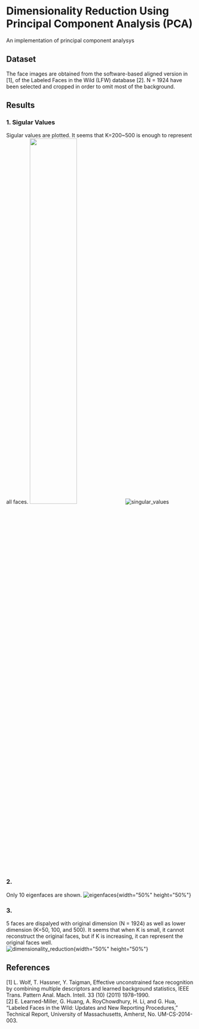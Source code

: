 # Dimensionality Reduction Using Principal Component Analysis (PCA)
An implementation of principal component analysys

## Dataset
The face images are obtained from the software-based aligned version in [1], of the Labeled Faces in the Wild (LFW) database [2]. N = 1924 have been selected and cropped in order to omit most of the background.

## Results
### 1. Sigular Values
Sigular values are plotted. It seems that K=200~500 is enough to represent all faces. 
<img src='https://user-images.githubusercontent.com/67979833/87225717-fdc25380-c35c-11ea-8932-b8f518ea90ae.png' width=50% height=50% >
![singular_values](https://user-images.githubusercontent.com/67979833/87225717-fdc25380-c35c-11ea-8932-b8f518ea90ae.png)

### 2.
Only 10 eigenfaces are shown. 
![eigenfaces](https://user-images.githubusercontent.com/67979833/87225473-4973fd80-c35b-11ea-9744-7dd4da1dbeb5.png){width="50%" height="50%"}

### 3.
5 faces are dispalyed with original dimension (N = 1924) as well as lower dimension (K=50, 100, and 500). It seems that when K is small, it cannot reconstruct the original faces, but if K is increasing, it can represent the original faces well.  
![dimensionality_reduction](https://user-images.githubusercontent.com/67979833/87225472-4842d080-c35b-11ea-9152-e07b3252605d.png){width="50%" height="50%"}

## References
[1] L. Wolf, T. Hassner, Y. Taigman, Effective unconstrained face recognition by combining multiple descriptors and learned background statistics, IEEE Trans. Pattern Anal. Mach. Intell. 33 (10) (2011) 1978–1990.  
[2] E. Learned-Miller, G. Huang, A. RoyChowdhury, H. Li, and G. Hua, “Labeled Faces in the Wild: Updates and New Reporting Procedures,” Technical Report, University of Massachusetts, Amherst, No. UM-CS-2014- 003.  
